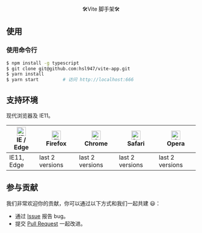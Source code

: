 <div align="center">🛠️Vite 脚手架🛠️</div>

## 使用

### 使用命令行
```bash
$ npm install -g typescript
$ git clone git@github.com:hsl947/vite-app.git
$ yarn install
$ yarn start         # 访问 http://localhost:666
```

## 支持环境

现代浏览器及 IE11。

| [<img src="https://raw.githubusercontent.com/alrra/browser-logos/master/src/edge/edge_48x48.png" alt="IE / Edge" width="24px" height="24px" />](http://godban.github.io/browsers-support-badges/)</br>IE / Edge | [<img src="https://raw.githubusercontent.com/alrra/browser-logos/master/src/firefox/firefox_48x48.png" alt="Firefox" width="24px" height="24px" />](http://godban.github.io/browsers-support-badges/)</br>Firefox | [<img src="https://raw.githubusercontent.com/alrra/browser-logos/master/src/chrome/chrome_48x48.png" alt="Chrome" width="24px" height="24px" />](http://godban.github.io/browsers-support-badges/)</br>Chrome | [<img src="https://raw.githubusercontent.com/alrra/browser-logos/master/src/safari/safari_48x48.png" alt="Safari" width="24px" height="24px" />](http://godban.github.io/browsers-support-badges/)</br>Safari | [<img src="https://raw.githubusercontent.com/alrra/browser-logos/master/src/opera/opera_48x48.png" alt="Opera" width="24px" height="24px" />](http://godban.github.io/browsers-support-badges/)</br>Opera |
| --------- | --------- | --------- | --------- | --------- |
| IE11, Edge| last 2 versions| last 2 versions| last 2 versions| last 2 versions

## 参与贡献

我们非常欢迎你的贡献，你可以通过以下方式和我们一起共建 :smiley:：

- 通过 [Issue](https://github.com/hsl947/react-antd-multi-tabs-admin/issues) 报告 bug。
- 提交 [Pull Request](https://github.com/hsl947/react-antd-multi-tabs-admin/pulls) 一起改进。
